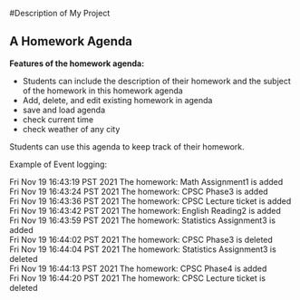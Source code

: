 #Description of My Project
## A Homework Agenda

**Features of the homework agenda:**
- Students can include 
  the description of their homework and the subject of the homework in this homework agenda
- Add, delete, and edit existing homework in agenda
- save and load agenda
- check current time
- check weather of any city
  
Students can use this agenda to keep track of their homework.



Example of Event logging:

Fri Nov 19 16:43:19 PST 2021
The homework: Math Assignment1 is added  
Fri Nov 19 16:43:24 PST 2021
The homework: CPSC Phase3 is added  
Fri Nov 19 16:43:36 PST 2021
The homework: CPSC  Lecture ticket is added  
Fri Nov 19 16:43:42 PST 2021
The homework: English Reading2 is added  
Fri Nov 19 16:43:59 PST 2021
The homework: Statistics Assignment3 is added  
Fri Nov 19 16:44:02 PST 2021
The homework: CPSC Phase3 is deleted  
Fri Nov 19 16:44:04 PST 2021
The homework: Statistics Assignment3 is deleted  
Fri Nov 19 16:44:13 PST 2021
The homework: CPSC Phase4 is added  
Fri Nov 19 16:44:20 PST 2021
The homework: CPSC  Lecture ticket is deleted 

